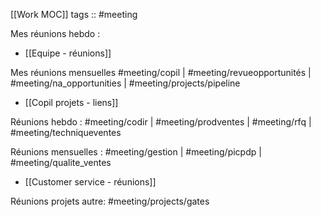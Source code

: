 [[Work MOC]]
tags :: #meeting

Mes réunions hebdo :
- [[Equipe - réunions]]

Mes réunions mensuelles
#meeting/copil | #meeting/revueopportunités | #meeting/na_opportunities | #meeting/projects/pipeline
- [[Copil projets - liens]]

Réunions hebdo :
#meeting/codir | #meeting/prodventes | #meeting/rfq | #meeting/techniqueventes

Réunions mensuelles :
#meeting/gestion | #meeting/picpdp | #meeting/qualite_ventes 
- [[Customer service - réunions]]

Réunions projets autre:
#meeting/projects/gates
